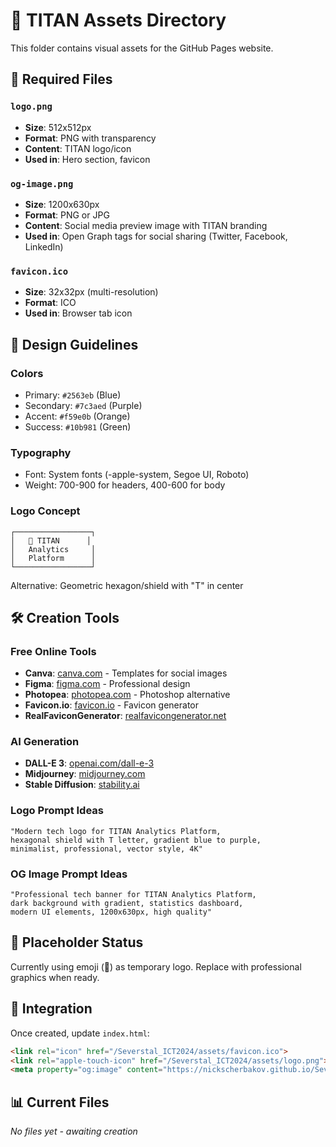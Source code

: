 # 🎨 TITAN Assets Directory

This folder contains visual assets for the GitHub Pages website.

## 📁 Required Files

### `logo.png`
- **Size**: 512x512px
- **Format**: PNG with transparency
- **Content**: TITAN logo/icon
- **Used in**: Hero section, favicon

### `og-image.png`
- **Size**: 1200x630px
- **Format**: PNG or JPG
- **Content**: Social media preview image with TITAN branding
- **Used in**: Open Graph tags for social sharing (Twitter, Facebook, LinkedIn)

### `favicon.ico`
- **Size**: 32x32px (multi-resolution)
- **Format**: ICO
- **Used in**: Browser tab icon

## 🎯 Design Guidelines

### Colors
- Primary: `#2563eb` (Blue)
- Secondary: `#7c3aed` (Purple)
- Accent: `#f59e0b` (Orange)
- Success: `#10b981` (Green)

### Typography
- Font: System fonts (-apple-system, Segoe UI, Roboto)
- Weight: 700-900 for headers, 400-600 for body

### Logo Concept
```
┌─────────────────┐
│   🎯 TITAN      │
│   Analytics     │
│   Platform      │
└─────────────────┘
```

Alternative: Geometric hexagon/shield with "T" in center

## 🛠️ Creation Tools

### Free Online Tools
- **Canva**: [canva.com](https://canva.com) - Templates for social images
- **Figma**: [figma.com](https://figma.com) - Professional design
- **Photopea**: [photopea.com](https://photopea.com) - Photoshop alternative
- **Favicon.io**: [favicon.io](https://favicon.io) - Favicon generator
- **RealFaviconGenerator**: [realfavicongenerator.net](https://realfavicongenerator.net)

### AI Generation
- **DALL-E 3**: [openai.com/dall-e-3](https://openai.com/dall-e-3)
- **Midjourney**: [midjourney.com](https://midjourney.com)
- **Stable Diffusion**: [stability.ai](https://stability.ai)

### Logo Prompt Ideas
```
"Modern tech logo for TITAN Analytics Platform, 
hexagonal shield with T letter, gradient blue to purple, 
minimalist, professional, vector style, 4K"
```

### OG Image Prompt Ideas
```
"Professional tech banner for TITAN Analytics Platform, 
dark background with gradient, statistics dashboard, 
modern UI elements, 1200x630px, high quality"
```

## 📝 Placeholder Status

Currently using emoji (🎯) as temporary logo. Replace with professional graphics when ready.

## 🔧 Integration

Once created, update `index.html`:

```html
<link rel="icon" href="/Severstal_ICT2024/assets/favicon.ico">
<link rel="apple-touch-icon" href="/Severstal_ICT2024/assets/logo.png">
<meta property="og:image" content="https://nickscherbakov.github.io/Severstal_ICT2024/assets/og-image.png">
```

## 📊 Current Files

*No files yet - awaiting creation*
